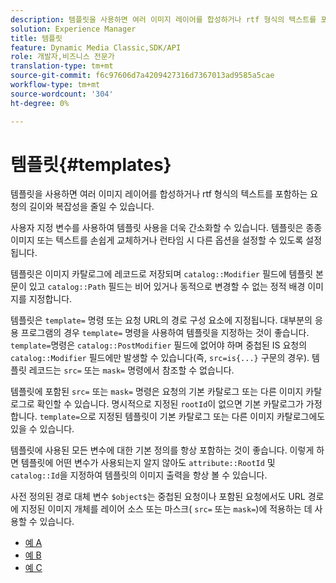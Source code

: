 ```yaml
---
description: 템플릿을 사용하면 여러 이미지 레이어를 합성하거나 rtf 형식의 텍스트를 포함하는 요청의 길이와 복잡성을 줄일 수 있습니다.
solution: Experience Manager
title: 템플릿
feature: Dynamic Media Classic,SDK/API
role: 개발자,비즈니스 전문가
translation-type: tm+mt
source-git-commit: f6c97606d7a4209427316d7367013ad9585a5cae
workflow-type: tm+mt
source-wordcount: '304'
ht-degree: 0%

---
```



# 템플릿{#templates}

템플릿을 사용하면 여러 이미지 레이어를 합성하거나 rtf 형식의 텍스트를 포함하는 요청의 길이와 복잡성을 줄일 수 있습니다.

사용자 지정 변수를 사용하여 템플릿 사용을 더욱 간소화할 수 있습니다. 템플릿은 종종 이미지 또는 텍스트를 손쉽게 교체하거나 런타임 시 다른 옵션을 설정할 수 있도록 설정됩니다.

템플릿은 이미지 카탈로그에 레코드로 저장되며 `catalog::Modifier` 필드에 템플릿 본문이 있고 `catalog::Path` 필드는 비어 있거나 동적으로 변경할 수 없는 정적 배경 이미지를 지정합니다.

템플릿은 `template=` 명령 또는 요청 URL의 경로 구성 요소에 지정됩니다. 대부분의 응용 프로그램의 경우 `template=` 명령을 사용하여 템플릿을 지정하는 것이 좋습니다. `template=`명령은 `catalog::PostModifier` 필드에 없어야 하며 중첩된 IS 요청의 `catalog::Modifier` 필드에만 발생할 수 있습니다(즉, `src=is{...}` 구문의 경우). 템플릿 레코드는 `src=` 또는 `mask=` 명령에서 참조할 수 없습니다.

템플릿에 포함된 `src=` 또는 `mask=` 명령은 요청의 기본 카탈로그 또는 다른 이미지 카탈로그로 확인할 수 있습니다. 명시적으로 지정된 `rootId`이 없으면 기본 카탈로그가 가정합니다. `template=`으로 지정된 템플릿이 기본 카탈로그 또는 다른 이미지 카탈로그에도 있을 수 있습니다.

템플릿에 사용된 모든 변수에 대한 기본 정의를 항상 포함하는 것이 좋습니다. 이렇게 하면 템플릿에 어떤 변수가 사용되는지 알지 않아도 `attribute::RootId` 및 `catalog::Id`을 지정하여 템플릿의 이미지 출력을 항상 볼 수 있습니다.

사전 정의된 경로 대체 변수 `$object$`는 중첩된 요청이나 포함된 요청에서도 URL 경로에 지정된 이미지 개체를 레이어 소스 또는 마스크( `src=` 또는 `mask=`)에 적용하는 데 사용할 수 있습니다.

* [예 A](r-example-a.md)
* [예 B](r-example-b.md)
* [예 C](r-example-c.md)
